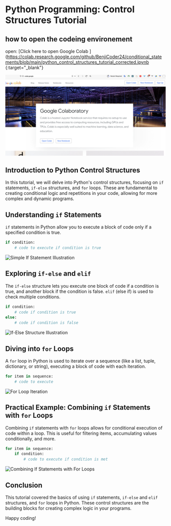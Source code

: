 
# Python Programming: Control Structures Tutorial

## how to open the codeing environement

open: 
[Click here to open Google Colab ](https://colab.research.google.com/github/BenjiCoder24/conditional_statements/blob/main/python_control_structures_tutorial_corrected.ipynb {:target="_blank"}

![Alt text](image.png)



## Introduction to Python Control Structures

In this tutorial, we will delve into Python's control structures, focusing on `if` statements, `if-else` structures, and `for` loops. These are fundamental to creating conditional logic and repetitions in your code, allowing for more complex and dynamic programs.

## Understanding `if` Statements

`if` statements in Python allow you to execute a block of code only if a specified condition is true.

```python
if condition:
    # code to execute if condition is true
```

![Simple If Statement Illustration](Create_a_detailed_educational_illustration_showcas.png)

## Exploring `if-else` and `elif`

The `if-else` structure lets you execute one block of code if a condition is true, and another block if the condition is false. `elif` (else if) is used to check multiple conditions.

```python
if condition:
    # code if condition is true
else:
    # code if condition is false
```

![If-Else Structure Illustration](Design_an_engaging_educational_illustration_that_e.png)

## Diving into `for` Loops

A `for` loop in Python is used to iterate over a sequence (like a list, tuple, dictionary, or string), executing a block of code with each iteration.

```python
for item in sequence:
    # code to execute
```

![For Loop Iteration](Illustrate_a_conceptual_diagram_that_demonstrates_.png)

## Practical Example: Combining `if` Statements with `for` Loops

Combining `if` statements with `for` loops allows for conditional execution of code within a loop. This is useful for filtering items, accumulating values conditionally, and more.

```python
for item in sequence:
    if condition:
        # code to execute if condition is met
```

![Combining If Statements with For Loops](Create_a_visual_explanation_of_combining_if_statem.png)

## Conclusion

This tutorial covered the basics of using `if` statements, `if-else` and `elif` structures, and `for` loops in Python. These control structures are the building blocks for creating complex logic in your programs.

Happy coding!
